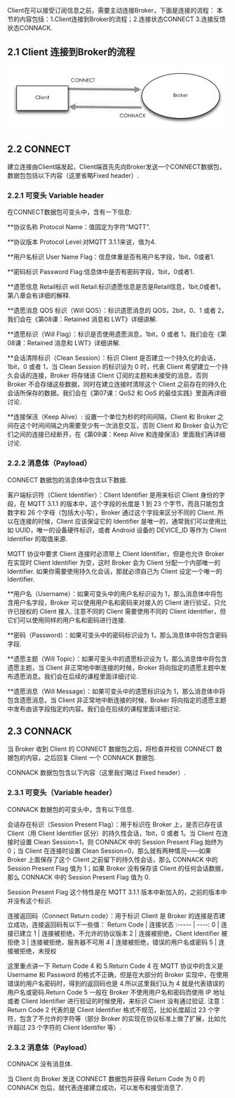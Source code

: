 Client在可以接受订阅信息之前，需要主动连接Broker，下面是连接的流程：
本节的内容包括：1.Client连接到Broker的流程；2.连接状态CONNECT 3.连接反馈状态CONNACK.

## 2.1 Client 连接到Broker的流程
![Client连接Broker](https://github.com/caozhaocao/MQTT1/blob/master/img/02-1.jpg)

## 2.2 CONNECT

建立连接由Client端发起，Client端首先先向Broker发送一个CONNECT数据包，数据包包括以下内容（这里省略Fixed header）.

### 2.2.1 可变头 Variable header

在CONNECT数据包可变头中，含有一下信息:

**协议名称 Protocol Name：值固定为字符“MQTT”.

**协议版本 Protocol Level:对MQTT 3.1.1来说，值为4.

**用户名标识 User Name Flag：信息体重是否有用户名字段，1bit，0或者1.

**密码标识 Password Flag:信息体中是否有密码字段，1bit，0或者1.

**遗愿信息 Retail标识 will Retail:标识遗愿信息是否是Retail信息，1bit,0或者1，第八章会有详细的解释.

**遗愿消息 QOS 标识（Will QOS）：标识遗愿消息的 QOS，2bit，0、1 或者 2，我们会在《第08课：Retained 消息和 LWT》详细讲解.

**遗愿标识（Will Flag）：标识是否使用遗愿消息，1bit，0 或者 1，我们会在《第08课：Retained 消息和 LWT》详细讲解.

**会话清除标识（Clean Session）：标识 Client 是否建立一个持久化的会话，1bit，0 或者 1，当 Clean Session 的标识设为 0 时，代表 Client 希望建立一个持久会话的连接，Broker 将存储该 Client 订阅的主题和未接受的消息，否则 Broker 不会存储这些数据，同时在建立连接时清除这个 Client 之前存在的持久化会话所保存的数据。我们会在《第07课：QoS2 和 OoS 的最佳实践》里面再详细讨论.

**连接保活（Keep Alive）: 设置一个单位为秒的时间间隔，Client 和 Broker 之间在这个时间间隔之内需要至少有一次消息交互，否则 Client 和 Broker 会认为它们之间的连接已经断开，在《第09课：Keep Alive 和连接保活》里面我们再详细讨论.

### 2.2.2 消息体（Payload）
CONNECT 数据包的消息体中包含以下数据.

客户端标识符（Client Identifier）：Client Identifier 是用来标识 Client 身份的字段，在 MQTT 3.1.1 的版本中，这个字段的长度是 1 到 23 个字节，而且只能包含数字和 26 个字母（包括大小写），Broker 通过这个字段来区分不同的 Client.
所以在连接的时候，Client 应该保证它的 Identifier 是唯一的，通常我们可以使用比如 UUID，唯一的设备硬件标识，或者 Android 设备的 DEVICE_ID 等作为 Client Identifier 的取值来源.

MQTT 协议中要求 Client 连接时必须带上 Client Identifier，但是也允许 Broker 在实现时 Client Identifier 为空，这时 Broker 会为 Client 分配一个内部唯一的 Identifier.
如果你需要使用持久化会话，那就必须自己为 Client 设定一个唯一的 Identifier.

**用户名（Username）：如果可变头中的用户名标识设为 1，那么消息体中将包含用户名字段，Broker 可以使用用户名和密码来对接入的 Client 进行验证，只允许已授权的 Client 接入.
注意不同的 Client 需要使用不同的 Client Identifier，但它们可以使用同样的用户名和密码进行连接.

**密码（Password）：如果可变头中的密码标识设为 1，那么消息体中将包含密码字段.

**遗愿主题（Will Topic）：如果可变头中的遗愿标识设为 1，那么消息体中将包含遗愿主题，当 Client 非正常地中断连接的时候，Broker 将向指定的遗愿主题中发布遗愿消息。我们会在后续的课程里面详细讨论.

**遗愿消息（Will Message）：如果可变头中的遗愿标识设为 1，那么消息体中将包含遗愿消息，当 Client 非正常地中断连接的时候，Broker 将向指定的遗愿主题中发布由该字段指定的内容。我们会在后续的课程里面详细讨论.

## 2.3 CONNACK
当 Broker 收到 Client 的 CONNECT 数据包之后，将检查并校验 CONNECT 数据包的内容，之后回复 Client 一个 CONNACK 数据包.

CONNACK 数据包包含以下内容（这里我们略过 Fixed header）.

### 2.3.1 可变头（Variable header）
CONNACK 数据包的可变头中，含有以下信息.

会话存在标识（Session Present Flag）：用于标识在 Broker 上，是否已存在该 Client（用 Client Identifier 区分）的持久性会话，1bit，0 或者 1。当 Client 在连接时设置 Clean Session=1，则 CONNACK 中的 Session Present Flag 始终为 0；当 Client 在连接时设置 Clean Session=0，那么就有两种情况——如果 Broker 上面保存了这个 Client 之前留下的持久性会话，那么 CONNACK 中的 Session Present Flag 值为 1；如果 Broker 没有保存该 Client 的任何会话数据，那么 CONNACK 中的 Session Present Flag 值为 0.

Session Present Flag 这个特性是在 MQTT 3.1.1 版本中新加入的，之前的版本中并没有这个标识.

连接返回码（Connect Return code）：用于标识 Client 是 Broker 的连接是否建立成功，连接返回码有以下一些值：
Return Code | 连接状态
:----- | ----:
0 | 连接已建立
1 | 连接被拒绝，不允许的协议版本
2 | 连接被拒绝，Client Identifier 被拒绝
3 | 连接被拒绝，服务器不可用
4 | 连接被拒绝，错误的用户名或密码
5 | 连接被拒绝，未授权

这里重点讲一下 Return Code 4 和 5.Return Code 4 在 MQTT 协议中的含义是 Username 和 Password 的格式不正确，但是在大部分的 Broker 实现中，在使用错误的用户名密码时，得到的返回码也是 4.所以这里我们认为 4 就是代表错误的用户名或密码.Return Code 5 一般在 Broker 不使用用户名和密码而使用 IP 地址或者 Client Identifier 进行验证的时候使用，来标识 Client 没有通过验证.
注意： Return Code 2 代表的是 Client Identifier 格式不规范，比如长度超过 23 个字符，包含了不允许的字符等（部分 Broker 的实现在协议标准上做了扩展，比如允许超过 23 个字符的 Client Identifer 等）.

### 2.3.2 消息体（Payload）
CONNACK 没有消息体.

当 Client 向 Broker 发送 CONNECT 数据包并获得 Return Code 为 0 的 CONNACK 包后，就代表连接建立成功，可以发布和接受消息了.

